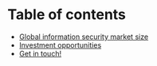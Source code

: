 # Table of contents

* [Global information security market size](README.md)
* [Investment opportunities](investment-opportunities.md)
* [Get in touch!](get-in-touch.md)
